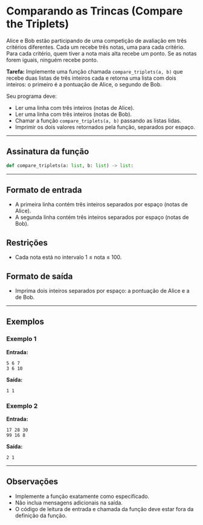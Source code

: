 # Comparando as Trincas (Compare the Triplets)

Alice e Bob estão participando de uma competição de avaliação em três critérios diferentes. Cada um recebe três notas, uma para cada critério. Para cada critério, quem tiver a nota mais alta recebe um ponto. Se as notas forem iguais, ninguém recebe ponto.

**Tarefa:**
Implemente uma função chamada `compare_triplets(a, b)` que recebe duas listas de três inteiros cada e retorna uma lista com dois inteiros: o primeiro é a pontuação de Alice, o segundo de Bob.

Seu programa deve:
- Ler uma linha com três inteiros (notas de Alice).
- Ler uma linha com três inteiros (notas de Bob).
- Chamar a função `compare_triplets(a, b)` passando as listas lidas.
- Imprimir os dois valores retornados pela função, separados por espaço.

---

## Assinatura da função
```python
def compare_triplets(a: list, b: list) -> list:
```

---

## Formato de entrada
- A primeira linha contém três inteiros separados por espaço (notas de Alice).
- A segunda linha contém três inteiros separados por espaço (notas de Bob).

## Restrições
- Cada nota está no intervalo 1 ≤ nota ≤ 100.

## Formato de saída
- Imprima dois inteiros separados por espaço: a pontuação de Alice e a de Bob.

---

## Exemplos

### Exemplo 1
**Entrada:**
```
5 6 7
3 6 10
```
**Saída:**
```
1 1
```

### Exemplo 2
**Entrada:**
```
17 28 30
99 16 8
```
**Saída:**
```
2 1
```

---

## Observações
- Implemente a função exatamente como especificado.
- Não inclua mensagens adicionais na saída.
- O código de leitura de entrada e chamada da função deve estar fora da definição da função. 